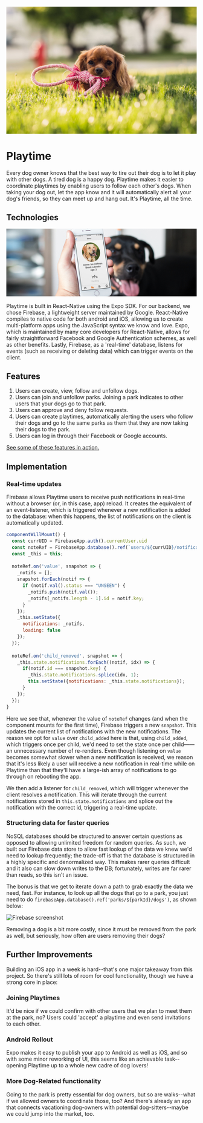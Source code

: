 ![PlaytimeTheme](./Docs/readme_images/dog.jpg)

# Playtime

Every dog owner knows that the best way to tire out their dog is to let it play with other dogs. A tired dog is a happy dog. Playtime makes it easier to coordinate playtimes by enabling users to follow each other's dogs. When taking your dog out, let the app know and it will automatically alert all your dog's friends, so they can meet up and hang out. It's Playtime, all the time.

## Technologies
![PlaytimeImage](./Docs/readme_images/placeit.jpg)

Playtime is built in React-Native using the Expo SDK. For our backend, we chose Firebase, a lightweight server maintained by Google. React-Native compiles to native code for both android and iOS, allowing us to create multi-platform apps using the JavaScript syntax we know and love. Expo, which is maintained by many core developers for React-Native, allows for fairly straightforward Facebook and Google Authentication schemes, as well as other benefits. Lastly, Firebase, as a 'real-time' database, listens for events (such as receiving or deleting data) which can trigger events on the client.

## Features

1. Users can create, view, follow and unfollow dogs.
2. Users can join and unfollow parks. Joining a park indicates to other users that your dogs go to that park.
3. Users can approve and deny follow requests.
4. Users can create playtimes, automatically alerting the users who follow their dogs and go to the same parks as them that they are now taking their dogs to the park.
5. Users can log in through their Facebook or Google accounts.

<a href="www.playtimeapp.io">See some of these features in action.</a>

## Implementation

### Real-time updates

Firebase allows Playtime users to receive push notifications in real-time without a browser (or, in this case, app) reload. It creates the equivalent of an event-listener, which is triggered whenever a new notification is added to the database: when this happens, the list of notifications on the client is automatically updated.

```JavaScript
componentWillMount() {
  const currUID = FirebaseApp.auth().currentUser.uid
  const noteRef = FirebaseApp.database().ref(`users/${currUID}/notifications`);
  const _this = this;

  noteRef.on('value', snapshot => {
    _notifs = [];
    snapshot.forEach(notif => {
      if (notif.val().status === "UNSEEN") {
        _notifs.push(notif.val());
        _notifs[_notifs.length - 1].id = notif.key;
      }
    });
    _this.setState({
      notifications: _notifs,
      loading: false
    });
  });

  noteRef.on('child_removed', snapshot => {
    _this.state.notifications.forEach((notif, idx) => {
      if(notif.id === snapshot.key) {
        _this.state.notifications.splice(idx, 1);
        this.setState({notifications: _this.state.notifications});
      }
    });
  });
}
```

Here we see that, whenever the value of `noteRef` changes (and when the component mounts for the first time), Firebase triggers a new `snapshot`. This updates the current list of notifications with the new notifications. The reason we opt for `value` over `child_added` here is that, using `child_added`, which triggers once per child, we'd need to set the state once per child——an unnecessary number of re-renders. Even though listening on `value` becomes somewhat slower when a new notification is received, we reason that it's less likely a user will receive a new notification in real-time while on Playtime than that they'll have a large-ish array of notifications to go through on rebooting the app.

We then add a listener for `child_removed`, which will trigger whenever the client resolves a notification. This will iterate through the current notifications stored in `this.state.notifications` and splice out the notification with the correct id, triggering a real-time update.


### Structuring data for faster queries

NoSQL databases should be structured to answer certain questions as opposed to allowing unlimited freedom for random queries. As such, we built our Firebase data store to allow fast lookup of the data we knew we'd need to lookup frequently; the trade-off is that the database is structured in a highly specific and denormalized way. This makes rarer queries difficult and it also can slow down writes to the DB; fortunately, writes are far rarer than reads, so this isn't an issue.

The bonus is that we get to iterate down a path to grab exactly the data we need, fast. For instance, to look up all the dogs that go to a park, you just need to do `firebaseApp.database().ref('parks/${parkId}/dogs')`, as shown below:

![Firebase screenshot](./Docs/readme_images/firebase_screenshot.png)

Removing a dog is a bit more costly, since it must be removed from the park as well, but seriously, how often are users removing their dogs?


## Further Improvements

Building an iOS app in a week is hard--that's one major takeaway from this project. So there's still lots of room for cool functionality, though we have a strong core in place:

### Joining Playtimes

It'd be nice if we could confirm with other users that we plan to meet them at the park, no? Users could 'accept' a playtime and even send invitations to each other.

### Android Rollout

Expo makes it easy to publish your app to Android as well as iOS, and so with some minor reworking of UI, this seems like an achievable task--opening Playtime up to a whole new cadre of dog lovers!

### More Dog-Related functionality

Going to the park is pretty essential for dog owners, but so are walks--what if we allowed owners to coordinate those, too? And there's already an app that connects vacationing dog-owners with potential dog-sitters--maybe we could jump into the market, too.
